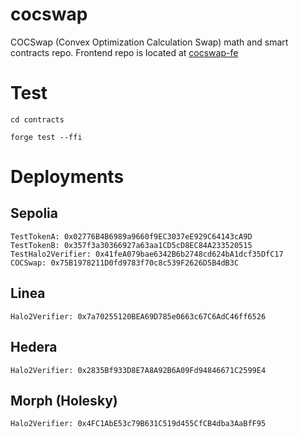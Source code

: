 # cocswap

COCSwap (Convex Optimization Calculation Swap) math and smart contracts repo.
Frontend repo is located at [cocswap-fe](https://github.com/jseam2/cocswap-fe)

# Test
```
cd contracts

forge test --ffi
```

# Deployments

## Sepolia
```
TestTokenA: 0x02776B4B6989a9660f9EC3037eE929C64143cA9D
TestTokenB: 0x357f3a30366927a63aa1CD5cD8EC84A233520515
TestHalo2Verifier: 0x41feA079bae6342B6b2748cd624bA1dcf35DfC17
COCSwap: 0x75B1978211D0fd9783f70c8c539F2626D5B4dB3C
```

## Linea
```
Halo2Verifier: 0x7a70255120BEA69D785e0663c67C6AdC46ff6526
```

## Hedera
```
Halo2Verifier: 0x2835Bf933D8E7A8A92B6A09Fd94846671C2599E4
```

## Morph (Holesky)
```
Halo2Verifier: 0x4FC1AbE53c79B631C519d455CfCB4dba3AaBfF95
```